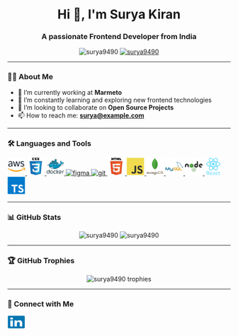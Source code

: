 <h1 align="center">Hi 👋, I'm Surya Kiran</h1>
<h3 align="center">A passionate Frontend Developer from India</h3>

<p align="center"> 
  <img src="https://komarev.com/ghpvc/?username=surya9490&label=Profile%20views&color=0e75b6&style=flat" alt="surya9490" /> 
  <a href="https://github.com/ryo-ma/github-profile-trophy"><img src="https://github-profile-trophy.vercel.app/?username=surya9490" alt="surya9490" /></a>
</p>

---

### 👨‍💻 About Me
- 🔭 I’m currently working at **Marmeto**
- 🌱 I’m constantly learning and exploring new frontend technologies
- 👯 I’m looking to collaborate on **Open Source Projects**
- 📫 How to reach me: **[surya@example.com](mailto:surya@example.com)**

---

### 🛠 Languages and Tools
<p align="left"> 
  <a href="https://aws.amazon.com" target="_blank" rel="noreferrer"> <img src="https://raw.githubusercontent.com/devicons/devicon/master/icons/amazonwebservices/amazonwebservices-original-wordmark.svg" alt="aws" width="40" height="40"/> </a> 
  <a href="https://www.w3schools.com/css/" target="_blank" rel="noreferrer"> <img src="https://raw.githubusercontent.com/devicons/devicon/master/icons/css3/css3-original-wordmark.svg" alt="css3" width="40" height="40"/> </a> 
  <a href="https://www.docker.com/" target="_blank" rel="noreferrer"> <img src="https://raw.githubusercontent.com/devicons/devicon/master/icons/docker/docker-original-wordmark.svg" alt="docker" width="40" height="40"/> </a> 
  <a href="https://www.figma.com/" target="_blank" rel="noreferrer"> <img src="https://www.vectorlogo.zone/logos/figma/figma-icon.svg" alt="figma" width="40" height="40"/> </a> 
  <a href="https://git-scm.com/" target="_blank" rel="noreferrer"> <img src="https://www.vectorlogo.zone/logos/git-scm/git-scm-icon.svg" alt="git" width="40" height="40"/> </a> 
  <a href="https://www.w3.org/html/" target="_blank" rel="noreferrer"> <img src="https://raw.githubusercontent.com/devicons/devicon/master/icons/html5/html5-original-wordmark.svg" alt="html5" width="40" height="40"/> </a> 
  <a href="https://developer.mozilla.org/en-US/docs/Web/JavaScript" target="_blank" rel="noreferrer"> <img src="https://raw.githubusercontent.com/devicons/devicon/master/icons/javascript/javascript-original.svg" alt="javascript" width="40" height="40"/> </a> 
  <a href="https://www.mongodb.com/" target="_blank" rel="noreferrer"> <img src="https://raw.githubusercontent.com/devicons/devicon/master/icons/mongodb/mongodb-original-wordmark.svg" alt="mongodb" width="40" height="40"/> </a> 
  <a href="https://www.mysql.com/" target="_blank" rel="noreferrer"> <img src="https://raw.githubusercontent.com/devicons/devicon/master/icons/mysql/mysql-original-wordmark.svg" alt="mysql" width="40" height="40"/> </a> 
  <a href="https://nodejs.org" target="_blank" rel="noreferrer"> <img src="https://raw.githubusercontent.com/devicons/devicon/master/icons/nodejs/nodejs-original-wordmark.svg" alt="nodejs" width="40" height="40"/> </a> 
  <a href="https://reactjs.org/" target="_blank" rel="noreferrer"> <img src="https://raw.githubusercontent.com/devicons/devicon/master/icons/react/react-original-wordmark.svg" alt="react" width="40" height="40"/> </a> 
  <a href="https://www.typescriptlang.org/" target="_blank" rel="noreferrer"> <img src="https://raw.githubusercontent.com/devicons/devicon/master/icons/typescript/typescript-original.svg" alt="typescript" width="40" height="40"/> </a> 
</p>

---

### 📊 GitHub Stats
<p align="center">
  <img src="https://github-readme-stats.vercel.app/api?username=surya9490&show_icons=true&locale=en" alt="surya9490" width="48%" />
  <img src="https://github-readme-stats.vercel.app/api/top-langs?username=surya9490&show_icons=true&locale=en&layout=compact" alt="surya9490" width="48%" />
</p>

---

### 🏆 GitHub Trophies
<p align="center"> 
  <img src="https://github-profile-trophy.vercel.app/?username=surya9490&margin-w=15&theme=gruvbox&no-frame=true" alt="surya9490 trophies" />
</p>

---

### 🔗 Connect with Me
<p align="left">
  <a href="https://www.linkedin.com/in/surya-kiran-palipireddy-0bb873217" target="blank"><img align="center" src="https://raw.githubusercontent.com/devicons/devicon/master/icons/linkedin/linkedin-original.svg" alt="linkedin" height="30" width="40" /></a>
  
</p>

